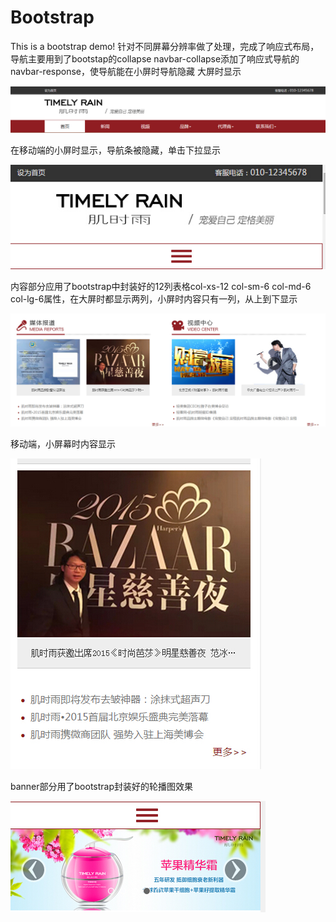 # Bootstrap
This is a bootstrap demo!
针对不同屏幕分辨率做了处理，完成了响应式布局，导航主要用到了bootstap的collapse navbar-collapse添加了响应式导航的navbar-response，使导航能在小屏时导航隐藏
大屏时显示

![demo导航图](https://github.com/hanshengxia/Bootstrap/raw/master/bootstrap/img/demo.jpg)


在移动端的小屏时显示，导航条被隐藏，单击下拉显示

![demo导航图](https://github.com/hanshengxia/Bootstrap/raw/master/bootstrap/img/demo2.jpg)


内容部分应用了bootstrap中封装好的12列表格col-xs-12 col-sm-6 col-md-6 col-lg-6属性，在大屏时都显示两列，小屏时内容只有一列，从上到下显示

![demo内容展示](https://github.com/hanshengxia/Bootstrap/raw/master/bootstrap/img/demo3.jpg)


移动端，小屏幕时内容显示

![demo内容展示](https://github.com/hanshengxia/Bootstrap/raw/master/bootstrap/img/demo4.jpg)


banner部分用了bootstrap封装好的轮播图效果

![demo轮播图](https://github.com/hanshengxia/Bootstrap/raw/master/bootstrap/img/demo5.jpg)

